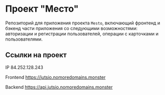 # Проект "Место"
Репозиторий для приложения проекта `Mesto`, включающий фронтенд и бэкенд части приложения со следующими возможностями: авторизации и регистрации пользователей, операции с карточками и пользователями.

## Ссылки на проект

IP 84.252.128.243

Frontend https://jutsio.nomoredomains.monster

Backend https://api.jutsio.nomoredomains.monster
